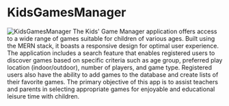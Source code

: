 # KidsGamesManager

![KidsGamesManager](client/src/components/assets/demo.gif)
The Kids' Game Manager application offers access to a wide range of games suitable for children of various ages. Built using the MERN stack, it boasts a responsive design for optimal user experience.
The application includes a search feature that enables registered users to discover games based on specific criteria such as age group, preferred play location (indoor/outdoor), number of players, and game type. Registered users also have the ability to add games to the database and create lists of their favorite games.
The primary objective of this app is to assist teachers and parents in selecting appropriate games for enjoyable and educational leisure time with children.
